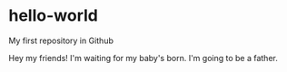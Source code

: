 # hello-world
My first repository in Github

Hey my friends! I'm waiting for my baby's born. I'm going to be a father.
